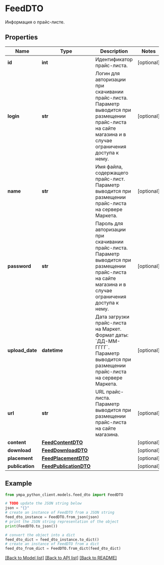 # FeedDTO

Информация о прайс-листе.

## Properties

Name | Type | Description | Notes
------------ | ------------- | ------------- | -------------
**id** | **int** | Идентификатор прайс-листа. | [optional] 
**login** | **str** | Логин для авторизации при скачивании прайс-листа. Параметр выводится при размещении прайс-листа на сайте магазина и в случае ограничения доступа к нему.  | [optional] 
**name** | **str** | Имя файла, содержащего прайс-лист. Параметр выводится при размещении прайс-листа на сервере Маркета.  | [optional] 
**password** | **str** | Пароль для авторизации при скачивании прайс-листа. Параметр выводится при размещении прайс-листа на сайте магазина и в случае ограничения доступа к нему.  | [optional] 
**upload_date** | **datetime** | Дата загрузки прайс-листа на Маркет.  Формат даты: &#x60;ДД-ММ-ГГГГ&#x60;.  Параметр выводится при размещении прайс-листа на сервере Маркета.  | [optional] 
**url** | **str** | URL прайс-листа. Параметр выводится при размещении прайс-листа на сайте магазина.  | [optional] 
**content** | [**FeedContentDTO**](FeedContentDTO.md) |  | [optional] 
**download** | [**FeedDownloadDTO**](FeedDownloadDTO.md) |  | [optional] 
**placement** | [**FeedPlacementDTO**](FeedPlacementDTO.md) |  | [optional] 
**publication** | [**FeedPublicationDTO**](FeedPublicationDTO.md) |  | [optional] 

## Example

```python
from ympa_python_client.models.feed_dto import FeedDTO

# TODO update the JSON string below
json = "{}"
# create an instance of FeedDTO from a JSON string
feed_dto_instance = FeedDTO.from_json(json)
# print the JSON string representation of the object
print(FeedDTO.to_json())

# convert the object into a dict
feed_dto_dict = feed_dto_instance.to_dict()
# create an instance of FeedDTO from a dict
feed_dto_from_dict = FeedDTO.from_dict(feed_dto_dict)
```
[[Back to Model list]](../README.md#documentation-for-models) [[Back to API list]](../README.md#documentation-for-api-endpoints) [[Back to README]](../README.md)


